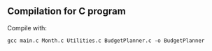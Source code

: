 ## Compilation for C program

Compile with: 
```
gcc main.c Month.c Utilities.c BudgetPlanner.c -o BudgetPlanner
```
